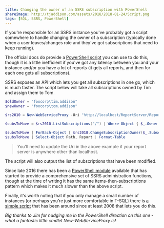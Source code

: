 ```yaml
---
title: Changing the owner of an SSRS subscription with PowerShell
shareimage: http://tjaddison.com/assets/2018/2018-01-24/Script.png
tags: [SQL, SSRS, PowerShell]
---
```


If you're responsible for an SSRS instance you've probably got a script somewhere to handle changing the owner of a subscription (typically done when a user leaves/changes role and they've got subscriptions that need to keep running).

The official docs do provide a [PowerShell script](https://docs.microsoft.com/en-us/sql/reporting-services/subscriptions/manage-subscription-owners-and-run-subscription-powershell#bkmk_change_all_1_subscription) you can use to do this, though it is a little inefficient if you've got any latency between you and your instance and/or you have a lot of reports (it gets all reports, and then for each one gets all subscriptions).

SSRS exposes an API which lets you get all subscriptions in one go, which is much faster. The script below will take all subscriptions owned by Tim and assign them to Tom.

```powershell
$oldOwner = "foocorp\tim.addison"
$newOwner = "foocorp\tom.addison"

$rs2010 = New-WebServiceProxy -Uri "http://localhost/ReportServer/ReportService2010.asmx" -Namespace SSRS.ReportingService2010 -UseDefaultCredential

$subsToMove = $rs2010.ListSubscriptions("/") | Where-Object { $_.Owner -like $oldOwner }

$subsToMove | ForEach-Object { $rs2010.ChangeSubscriptionOwner($_.SubscriptionID, $newOwner) }
$subsToMove | Select-Object Path, Report | Format-Table
```

> You'll need to update the Uri in the above example if your report server is anywhere other than localhost.

The script will also output the list of subscriptions that have been modified.

<!--more-->

Since late 2016 there has been a [PowerShell module](https://www.powershellgallery.com/packages/ReportingServicesTools) available that has started to provide a comprehensive set of SSRS administration functions, though at the time of writing it has the same items-then-subscriptions pattern which makes it much slower than the above script.

Finally, it's worth noting that if you only manage a small number of instances (or perhaps you're just more comfortable in T-SQL) there is [a simple script](https://blogs.msdn.microsoft.com/miah/2008/07/10/tip-change-the-owner-of-sql-reporting-services-subscription/) that has been around since at least 2008 that lets you do this.

_Big thanks to Jim for nudging me in the PowerShell direction on this one - what a fantastic little cmdlet New-WebServiceProxy is!_

